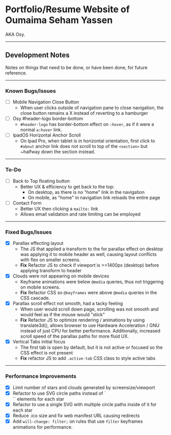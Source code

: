 # Portfolio/Resume Website of Oumaima Seham Yassen
AKA Osy.

--- 
## Development Notes
Notes on things that need to be done, or have been done, for future reference. 

---

### Known Bugs/Issues
- [ ] Mobile Navigation Close Button
	- When user clicks outside of navigation pane to close navigation, the close button remains a X instead of reverting to a hamburger
- [ ] Osy #header-logo border-bottom
    - `#header-logo` has border-bottom effect on `:hover`, as if it were a normal `a:hover` link.
- [ ] IpadOS Horizontal Anchor Scroll
    - On Ipad Pro, when tablet is in horizontal orientation, first click to `#about` anchor link does not scroll to top of the `<section>` but ~halfway down the section instead.

---

### To-Do
- [ ] Back to Top floating button
	- Better UX & efficiency to get back to the top:
		- On desktop, as there is no "home" link in the navigation
		- On mobile, as "home" in navigation link reloads the entire page
- [ ] Contact Form
	- Better UX then clicking a `mailto:` link
	- Allows email validation and rate limiting can be employed

---

### Fixed Bugs/Issues
- [x] Parallax effecting layout
	- The JS that applied a transform to the for parallax effect on desktop was applying it to mobile header as well, causing layout conflicts with flex on smaller screens.
	- **Fix** Refactor JS to check if viewport is >=1400px (desktop) before applying transform to header
- [x] Clouds were not appearing on mobile devices
	- Keyframe animations were below `@media` queries, thus not triggering on mobile screens. 
	- **Fix** Refactor CSS so `@keyframes` were above `@media` queries in the CSS cascade.
- [x] Parallax scroll effect not smooth, had a tacky feeling
	- When user would scroll down page, scrolling was not smooth and would feel as if the mouse would "stick"
    - **Fix** Refactor JS to optimize rendering / animations by using translate3d(), allows browser to use Hardware Acceleration / GNU instead of just CPU for better performance. Additionally, increased scroll speed of the parallax paths for more fluid UX.
- [x] Vertical Tabs initial focus
	- The first tab is open by default, but it is not active or focused so the CSS effect is not present
    - **Fix** refactor JS to add `.active-tab` CSS class to style active tabs

---

### Performance Improvements
- [x] Limit number of stars and clouds generated by screensize/viewport
- [x] Refactor to use SVG circle paths instead of `<div>`` elements for each star
- [x] Refactor to use a single SVG with multiple circle paths inside of it for each star
- [x] Reduce .ico size and fix web manifest URL causing redirects
- [x] Add `will-change: filter;` on rules that use `filter` keyframes animations for performance.
